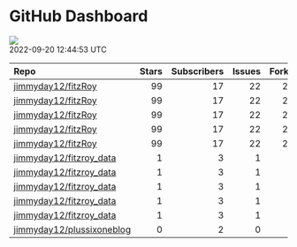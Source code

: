 GitHub Dashboard
================

![](https://github.com/jimmyday12/status/workflows/Render%20Status/badge.svg)  
2022-09-20 12:44:53 UTC

| Repo                                                                      | Stars | Subscribers | Issues | Forks | Status                                                                                                                                                                                | Commit                                                                                                                                                                                            |
| :------------------------------------------------------------------------ | ----: | ----------: | -----: | ----: | :------------------------------------------------------------------------------------------------------------------------------------------------------------------------------------ | :------------------------------------------------------------------------------------------------------------------------------------------------------------------------------------------------ |
| [jimmyday12/fitzRoy](https://github.com/jimmyday12/fitzRoy)               |    99 |          17 |     22 |    27 | [![](https://github.com/jimmyday12/fitzRoy/workflows/R-CMD-check/badge.svg)](https://github.com/jimmyday12/fitzRoy/actions/runs/3045831093)                                           | <a href="https://github.com/jimmyday12/fitzRoy/commit/13eab15a4089f77b84aad480f718739788e7acf3" title="fixes #184 updating a few functions relating to the duel 2022 seasons for AFLW">13eab1</a> |
| [jimmyday12/fitzRoy](https://github.com/jimmyday12/fitzRoy)               |    99 |          17 |     22 |    27 | [![](https://github.com/jimmyday12/fitzRoy/workflows/pkgdown/badge.svg)](https://github.com/jimmyday12/fitzRoy/actions/runs/2924069509)                                               | <a href="https://github.com/jimmyday12/fitzRoy/commit/13eab15a4089f77b84aad480f718739788e7acf3" title="fixes #184 updating a few functions relating to the duel 2022 seasons for AFLW">13eab1</a> |
| [jimmyday12/fitzRoy](https://github.com/jimmyday12/fitzRoy)               |    99 |          17 |     22 |    27 | [![](https://github.com/jimmyday12/fitzRoy/workflows/Commands/badge.svg)](https://github.com/jimmyday12/fitzRoy/actions/runs/3004383712)                                              | <a href="https://github.com/jimmyday12/fitzRoy/commit/13eab15a4089f77b84aad480f718739788e7acf3" title="fixes #184 updating a few functions relating to the duel 2022 seasons for AFLW">13eab1</a> |
| [jimmyday12/fitzRoy](https://github.com/jimmyday12/fitzRoy)               |    99 |          17 |     22 |    27 | [![](https://github.com/jimmyday12/fitzRoy/workflows/Render%20README/badge.svg)](https://github.com/jimmyday12/fitzRoy/actions/runs/2014075891)                                       | <a href="https://github.com/jimmyday12/fitzRoy/commit/745887e8ee356c4d0b5b02a94386c5f8102c3ba8" title="updating github action for R checks">745887</a>                                            |
| [jimmyday12/fitzRoy](https://github.com/jimmyday12/fitzRoy)               |    99 |          17 |     22 |    27 | [![](https://github.com/jimmyday12/fitzRoy/workflows/pages-build-deployment/badge.svg)](https://github.com/jimmyday12/fitzRoy/actions/runs/2924082143)                                | <a href="https://github.com/jimmyday12/fitzRoy/commit/6ba62ebac281db2d77287a7dc4d2106f5cc9ea4f" title="Built site for fitzRoy: 1.1.0.9000@13eab15">6ba62e</a>                                     |
| [jimmyday12/fitzroy\_data](https://github.com/jimmyday12/fitzroy_data)    |     1 |           3 |      1 |     0 | [![](https://github.com/jimmyday12/fitzroy_data/workflows/update%20data/badge.svg)](https://github.com/jimmyday12/fitzroy_data/actions/runs/30566608)                                 | <a href="https://github.com/jimmyday12/fitzroy_data/commit/513395df69da59ea026a522360ebf3542ef535b3" title="Merge branch 'master' of github.com:jimmyday12/fitzroy_data">513395</a>               |
| [jimmyday12/fitzroy\_data](https://github.com/jimmyday12/fitzroy_data)    |     1 |           3 |      1 |     0 | [![](https://github.com/jimmyday12/fitzroy_data/workflows/test%20script/badge.svg)](https://github.com/jimmyday12/fitzroy_data/actions/runs/30568704)                                 | <a href="https://github.com/jimmyday12/fitzroy_data/commit/d1eab30fb9dc7c6b4901b562cf4f2e9006812e67" title="fixing install line">d1eab3</a>                                                       |
| [jimmyday12/fitzroy\_data](https://github.com/jimmyday12/fitzroy_data)    |     1 |           3 |      1 |     0 | [![](https://github.com/jimmyday12/fitzroy_data/workflows/schedule%20script/badge.svg)](https://github.com/jimmyday12/fitzroy_data/actions/runs/30568431)                             | <a href="https://github.com/jimmyday12/fitzroy_data/commit/f4691ba1420dbbbece8520463bc737a41826f7b6" title="testing">f4691b</a>                                                                   |
| [jimmyday12/fitzroy\_data](https://github.com/jimmyday12/fitzroy_data)    |     1 |           3 |      1 |     0 | [![](https://github.com/jimmyday12/fitzroy_data/workflows/testing%20that%20R%20script%20runs/badge.svg)](https://github.com/jimmyday12/fitzroy_data/actions/runs/30651218)            | <a href="https://github.com/jimmyday12/fitzroy_data/commit/c043fd96eb1477958dfbbdc5bb160d6b99c45e4d" title="Update test_schedule.yml">c043fd</a>                                                  |
| [jimmyday12/fitzroy\_data](https://github.com/jimmyday12/fitzroy_data)    |     1 |           3 |      1 |     0 | [![](https://github.com/jimmyday12/fitzroy_data/workflows/get%20new%20data/badge.svg)](https://github.com/jimmyday12/fitzroy_data/actions/runs/3082957141)                            | <a href="https://github.com/jimmyday12/fitzroy_data/commit/038a16337b3d3cf4ce11a83938aad9381da95db3" title="updating weekly_data_process">038a16</a>                                              |
| [jimmyday12/plussixoneblog](https://github.com/jimmyday12/plussixoneblog) |     0 |           2 |      0 |     1 | [![](https://github.com/jimmyday12/plussixoneblog/workflows/Get%20new%20data%20and%20rebuild%20site/badge.svg)](https://github.com/jimmyday12/plussixoneblog/actions/runs/3083182993) | <a href="https://github.com/jimmyday12/plussixoneblog/commit/25fe2350528021bc1e362571a68369f260ea3687" title="Commit from GitHub Actions (Get new data and rebuild site)">25fe23</a>              |
